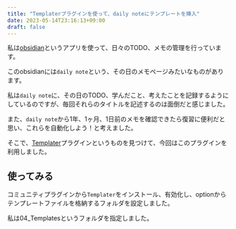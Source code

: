 ```yaml
---
title: "Templaterプラグインを使って、daily noteにテンプレートを挿入"
date: 2023-05-14T23:16:13+09:00
draft: false
---
```


私は[obsidian](https://obsidian.md/)というアプリを使って、日々のTODO、メモの管理を行っています。

このobsidianには`daily note`という、その日のメモページみたいなものがあります。

私は`daily note`に、その日のTODO、学んだこと、考えたことを記録するようにしているのですが、毎回それらのタイトルを記述するのは面倒だと感じました。

また、`daily note`から1年、1ヶ月、1日前のメモを確認できたら復習に便利だと思い、これらを自動化しよう！と考えました。

そこで、[Templater](https://github.com/SilentVoid13/Templater)プラグインというものを見つけて、今回はこのプラグインを利用しました。

## 使ってみる

コミュニティプラグインから`Templater`をインストール、有効化し、optionからテンプレートファイルを格納するフォルダを設定しました。

私は04_Templatesというフォルダを指定しました。

